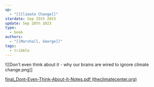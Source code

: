 ```yaml
---
up:
  - "[[Climate Change]]"
stardate: Sep 25th 2023
update: Sep 28th 2023
type:
  - book
authors:
  - "[[Marshall, George]]"
tags:
  - tribble
---
```

![[Don't even think about it - why our brains are wired to ignore climate change.png]]

[final_Dont-Even-Think-About-It-Notes.pdf (theclimatecenter.org)](https://theclimatecenter.org/wp-content/uploads/2017/03/final_Dont-Even-Think-About-It-Notes.pdf)
